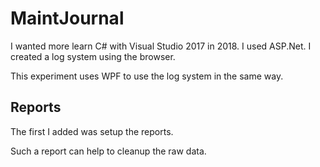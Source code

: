 ﻿# MaintJournal

I wanted more learn C# with Visual Studio 2017 in 2018. I used ASP.Net. I created a log system using the browser.

This experiment uses WPF to use the log system in the same way.

## Reports

The first I added was setup the reports.

Such a report can help to cleanup the raw data.

